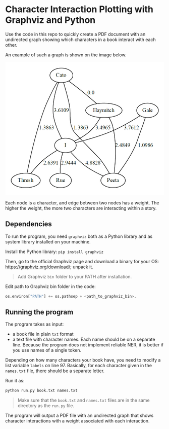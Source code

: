 # Character Interaction Plotting with Graphviz and Python

Use the code in this repo to quickly create a PDF document with an undirected graph showing which characters in a book interact with each other.

An example of such a graph is shown on the image below.

![graph](https://github.com/kimikadze/plot-character-interaction/blob/main/Capture.PNG)

Each node is a character, and edge between two nodes has a weight. The higher the weight, the more two characters are interacting within a story.

## Dependencies

To run the program, you need `graphviz` both as a Python library and as system library installed on your machine.

Install the Python library: `pip install graphviz`

Then, go to the official Graphviz page and download a binary for your OS: https://graphviz.org/download/; unpack it.

> Add Graphviz `bin` folder to your PATH after installation.

Edit path to Graphviz bin folder in the code:

```python
os.environ["PATH"] += os.pathsep + <path_to_graphviz_bin>.
```

## Running the program

The program takes as input:
* a book file in plain `txt` format
* a text file with character names. Each name should be on a separate line. Because the program does not implement reliable NER, it is better if you use names of a single token.

Depending on how many characters your book have, you need to modify a list variable `labels` on line 97. Basically, for each character given in the `names.txt` file, there should be a separate letter.

Run it as:

```bash
python run.py book.txt names.txt
```
> Make sure that the `book.txt` and `names.txt` files are in the same directory as the `run.py` file.

The program will output a PDF file with an undirected graph that shows character interactions with a weight associated with each interaction.
